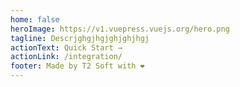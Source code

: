 ```yaml
---
home: false
heroImage: https://v1.vuepress.vuejs.org/hero.png
tagline: Descrjghgjhgjghjghjhgj
actionText: Quick Start →
actionLink: /integration/
footer: Made by T2 Soft with ❤️
---
```

